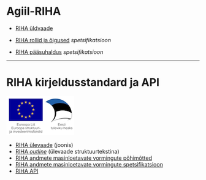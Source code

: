 # Agiil-RIHA

- [RIHA üldvaade](YLDVAADE.md)

- [RIHA rollid ja õigused](docs/Rollid.md) _spetsifikatsioon_

- [RIHA pääsuhaldus](Paasuhaldus.md) _spetsifikatsioon_
 
 - - -

# RIHA kirjeldusstandard ja API

![](img/EL_struktuuri-_ja_investeerimisfondid_horisontaalne.jpg)

- [RIHA ülevaade](https://e-gov.github.io/RIHA-API/Ylevaade.html) (joonis)
- [RIHA *outline*](https://e-gov.github.io/RIHA-API/OUTLINE.txt) (ülevaade struktuurtekstina)
- [RIHA andmete masinloetavate vormingute põhimõtted](docs/POHIMOTTED.md)
- [RIHA andmete masinloetavate vormingute spetsifikatsioon](docs/SPETSIFIKATSIOON.md)
- [RIHA API](docs/API.md)
